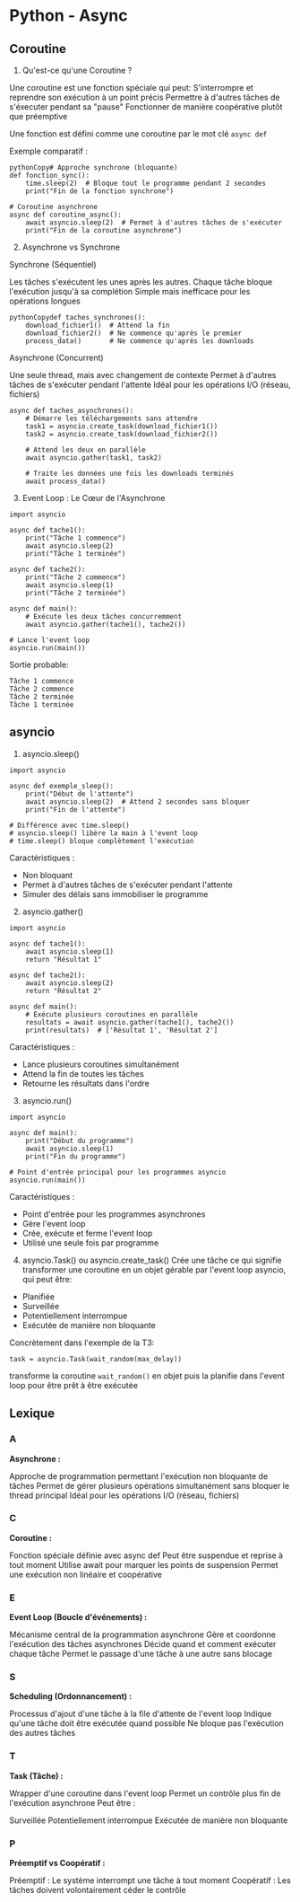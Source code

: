 # Python - Async

## Coroutine
1. Qu'est-ce qu'une Coroutine ?

Une coroutine est une fonction spéciale qui peut:
S'interrompre et reprendre son exécution à un point précis
Permettre à d'autres tâches de s'éxecuter pendant sa "pause"
Fonctionner de manière coopérative plutôt que préemptive


Une fonction est défini comme une coroutine par le mot clé `async def`

Exemple comparatif :
```
pythonCopy# Approche synchrone (bloquante)
def fonction_sync():
    time.sleep(2)  # Bloque tout le programme pendant 2 secondes
    print("Fin de la fonction synchrone")

# Coroutine asynchrone
async def coroutine_async():
    await asyncio.sleep(2)  # Permet à d'autres tâches de s'exécuter
    print("Fin de la coroutine asynchrone")
```

2. Asynchrone vs Synchrone

Synchrone (Séquentiel)

Les tâches s'exécutent les unes après les autres.
Chaque tâche bloque l'exécution jusqu'à sa complétion
Simple mais inefficace pour les opérations longues

```
pythonCopydef taches_synchrones():
    download_fichier1()  # Attend la fin
    download_fichier2()  # Ne commence qu'après le premier
    process_data()       # Ne commence qu'après les downloads
```

Asynchrone (Concurrent)

Une seule thread, mais avec changement de contexte
Permet à d'autres tâches de s'exécuter pendant l'attente
Idéal pour les opérations I/O (réseau, fichiers)

```
async def taches_asynchrones():
    # Démarre les téléchargements sans attendre
    task1 = asyncio.create_task(download_fichier1())
    task2 = asyncio.create_task(download_fichier2())

    # Attend les deux en parallèle
    await asyncio.gather(task1, task2)

    # Traite les données une fois les downloads terminés
    await process_data()
```

3. Event Loop : Le Cœur de l'Asynchrone

```
import asyncio

async def tache1():
    print("Tâche 1 commence")
    await asyncio.sleep(2)
    print("Tâche 1 terminée")

async def tache2():
    print("Tâche 2 commence")
    await asyncio.sleep(1)
    print("Tâche 2 terminée")

async def main():
    # Exécute les deux tâches concurremment
    await asyncio.gather(tache1(), tache2())

# Lance l'event loop
asyncio.run(main())
```
Sortie probable:
```
Tâche 1 commence
Tâche 2 commence
Tâche 2 terminée
Tâche 1 terminée
```

## asyncio

1. asyncio.sleep()
```
import asyncio

async def exemple_sleep():
    print("Début de l'attente")
    await asyncio.sleep(2)  # Attend 2 secondes sans bloquer
    print("Fin de l'attente")

# Différence avec time.sleep()
# asyncio.sleep() libère la main à l'event loop
# time.sleep() bloque complètement l'exécution
```
Caractéristiques :

* Non bloquant
* Permet à d'autres tâches de s'exécuter pendant l'attente
* Simuler des délais sans immobiliser le programme

2. asyncio.gather()
```
import asyncio

async def tache1():
    await asyncio.sleep(1)
    return "Résultat 1"

async def tache2():
    await asyncio.sleep(2)
    return "Résultat 2"

async def main():
    # Exécute plusieurs coroutines en parallèle
    resultats = await asyncio.gather(tache1(), tache2())
    print(resultats)  # ['Résultat 1', 'Résultat 2']
```
Caractéristiques :

* Lance plusieurs coroutines simultanément
* Attend la fin de toutes les tâches
* Retourne les résultats dans l'ordre

3. asyncio.run()
```
import asyncio

async def main():
    print("Début du programme")
    await asyncio.sleep(1)
    print("Fin du programme")

# Point d'entrée principal pour les programmes asyncio
asyncio.run(main())
```
Caractéristiques :

* Point d'entrée pour les programmes asynchrones
* Gère l'event loop
* Crée, exécute et ferme l'event loop
* Utilisé une seule fois par programme

4. asyncio.Task() ou asyncio.create_task()
Crée une tâche ce qui signifie transformer une coroutine en un objet gérable par l'event loop asyncio, qui peut être:
* Planifiée
* Surveillée
* Potentiellement interrompue
* Exécutée de manière non bloquante

Concrètement dans l'exemple de la T3:

`task = asyncio.Task(wait_random(max_delay))`

transforme la coroutine `wait_random()` en objet puis la planifie dans l'event loop pour être prêt à être exécutée

## Lexique

### A

**Asynchrone :**

Approche de programmation permettant l'exécution non bloquante de tâches
Permet de gérer plusieurs opérations simultanément sans bloquer le thread principal
Idéal pour les opérations I/O (réseau, fichiers)



### C

**Coroutine :**

Fonction spéciale définie avec async def
Peut être suspendue et reprise à tout moment
Utilise await pour marquer les points de suspension
Permet une exécution non linéaire et coopérative



### E

**Event Loop (Boucle d'événements) :**

Mécanisme central de la programmation asynchrone
Gère et coordonne l'exécution des tâches asynchrones
Décide quand et comment exécuter chaque tâche
Permet le passage d'une tâche à une autre sans blocage



### S

**Scheduling (Ordonnancement) :**

Processus d'ajout d'une tâche à la file d'attente de l'event loop
Indique qu'une tâche doit être exécutée quand possible
Ne bloque pas l'exécution des autres tâches



### T

**Task (Tâche) :**

Wrapper d'une coroutine dans l'event loop
Permet un contrôle plus fin de l'exécution asynchrone
Peut être :

Surveillée
Potentiellement interrompue
Exécutée de manière non bloquante



### P

**Préemptif vs Coopératif :**

Préemptif : Le système interrompt une tâche à tout moment
Coopératif : Les tâches doivent volontairement céder le contrôle
